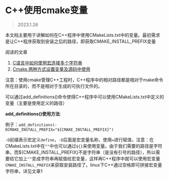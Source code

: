 # C++使用cmake变量
> 2023.1.26

本文档主要用于讲解如何在C++程序中使用CMakeLists.txt中的变量。最初需求是让C++程序获取到安装之后的路径，即获取CMAKE_INSTALL_PREFIX变量

阅读的文章
1. [C语言中如何使用宏连接多个字符串](https://blog.csdn.net/leon1741/article/details/78149881)
2. [Cmake 两种方式设置变量及源码中使用](https://blog.csdn.net/lanmolei814/article/details/120269149)

注意：使用cmake管理C++工程时，C++程序中的相对路径都是相对于make命令所在目录的，而不是相对于生成的可执行文件的。

可以通过add_definitions()命令使得C++程序中可以使用CMakeLists.txt中定义的变量（主要是使用定义的路径）

**add_definitions()使用方法**:  

例子：`add_definitions(-DCMAKE_INSTALL_PREFIX="${CMAKE_INSTALL_PREFIX}")`

`-D`前缀表示宏定义`define`，`-D`后面是宏变量名称，使用`=`进行赋值，注意：在CMakeLists.txt中在`""`中也可以通过`${}`来使用变量。由于我们需要的路径是字符串，而${CMAKE_INSTALL_PREFIX}不是字符串（是没有引号的路径），所以需要给它加上`""`变成字符串再赋值给宏变量，这样再C++程序中就可以使用宏变量`CMAKE_INSTALL_PREFIX`来获取安装路径了。linux下C++通过空格即可拼接宏变量字符串，详见文章1